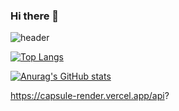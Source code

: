 ### Hi there 👋

![header](https://capsule-render.vercel.app/api?type=slice&color=auto&height=300&section=header&text=Minsik%20Kim&fontSize=90)

[![Top Langs](https://github-readme-stats.vercel.app/api/top-langs/?username=minsiks)](https://github.com/miniks/github-readme-transparent)

[![Anurag's GitHub stats](https://github-readme-stats.vercel.app/api?username=minsiks)](https://github.com/minsiks/github-readme-transparent)
<!--
**minsiks/minsiks** is a ✨ _special_ ✨ repository because its `README.md` (this file) appears on your GitHub profile.

Here are some ideas to get you started:

- 🔭 I’m currently working on ...
- 🌱 I’m currently learning ...
- 👯 I’m looking to collaborate on ...
- 🤔 I’m looking for help with ...
- 💬 Ask me about ...
- 📫 How to reach me: ...
- 😄 Pronouns: ...
- ⚡ Fun fact: ...
-->
https://capsule-render.vercel.app/api?
